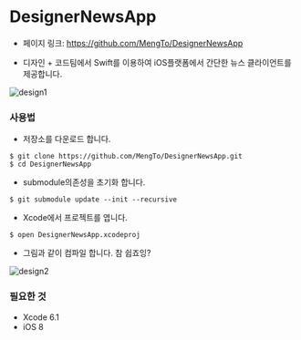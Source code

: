 # DesignerNewsApp

- 페이지 링크: https://github.com/MengTo/DesignerNewsApp

- 디자인 + 코드팀에서 Swift를 이용하여 iOS플랫폼에서 간단한 뉴스 클라이언트를 제공합니다. 

![design1](https://raw.githubusercontent.com/TeamSEGO/github-trend-kr/master/img/007-23-01.jpg) 

### 사용법 

- 저장소를 다운로드 합니다.

```
$ git clone https://github.com/MengTo/DesignerNewsApp.git
$ cd DesignerNewsApp
```

- submodule의존성을 초기화 합니다.

```
$ git submodule update --init --recursive
```

- Xcode에서 프로젝트를 엽니다. 

```
$ open DesignerNewsApp.xcodeproj
```

- 그림과 같이 컴파일 합니다. 참 쉽죠잉? 

![design2](https://raw.githubusercontent.com/TeamSEGO/github-trend-kr/master/img/007-23-02.jpg) 

### 필요한 것 

- Xcode 6.1
- iOS 8
